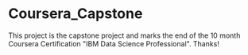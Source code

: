 # Coursera_Capstone
This project is the capstone project and marks the end of the 10 month Coursera Certification "IBM Data Science Professional". Thanks!
